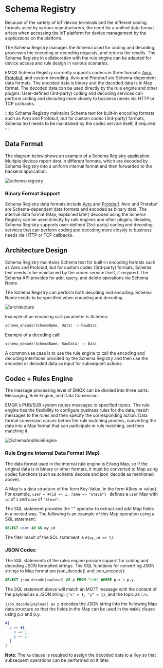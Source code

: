 # Schema Registry


Because of the variety of IoT device terminals and the different coding formats used by various manufacturers, the need for a unified data format arises when accessing the IoT platform for device management by the applications on the platform.

The Schema Registry manages the Schema used for coding and decoding, processes the encoding or decoding requests, and returns the results. The Schema Registry in collaboration with the rule engine can be adapted for device access and rule design in various scenarios.

EMQX Schema Registry currently supports codecs in three formats: [Avro](https://avro.apache.org), [Protobuf](https://developers.google.com/protocol-buffers/), and custom encoding. Avro and Protobuf are Schema-dependent data formats. The encoded data is binary and the decoded data is in Map format. The decoded data can be used directly by the rule engine and other plugins. User-defined (3rd-party) coding and decoding services can perform coding and decoding more closely to business needs via HTTP or TCP callbacks.

:::tip
Schema Registry maintains Schema text for built-in encoding formats such as Avro and Protobuf, but for custom codec (3rd-party) formats, Schema text needs to be maintained by the codec service itself, if required.
:::

## Data Format

The diagram below shows an example of a Schema Registry application. Multiple devices report data in different formats, which are decoded by Schema Registry into a uniform internal format and then forwarded to the backend application.

![schema-registry](./assets/schema-registry.png)


### Binary Format Support

Schema Registry data formats include [Avro](https://avro.apache.org) and [Protobuf](https://developers.google.com/protocol-buffers/). Avro and Protobuf are Schema-dependent data formats and encoded as binary data. The internal data format (Map, explained later) decoded using the Schema Registry can be used directly by rule engines and other plugins. Besides, Schema Registry supports user-defined (3rd-party) coding and decoding services that can perform coding and decoding more closely to business needs via HTTP or TCP callbacks.

## Architecture Design

Schema Registry maintains Schema text for built-in encoding formats such as Avro and Protobuf, but for custom codec (3rd-party) formats, Schema text needs to be maintained by the codec service itself, if required. The Schema API provides for add, query, and delete operations via Schema Name.

The Schema Registry can perform both decoding and encoding.  Schema Name needs to be specified when encoding and decoding.

![architecture](./assets/arch.png)


Example of an encoding call: parameter is Schema:

```c
schema_encode(SchemaName, Data) -> RawData
```

Example of a decoding call:

```c
schema_decode(SchemaName, RawData) -> Data
```

A common use case is to use the rule engine to call the encoding and decoding interfaces provided by the Schema Registry and then use the encoded or decoded data as input for subsequent actions.

## Codec + Rules Engine

The message processing level of EMQX can be divided into three parts: Messaging, Rule Engine, and Data Conversion.

EMQX's PUB/SUB system routes messages to specified topics. The rule engine has the flexibility to configure business rules for the data, match messages to the rules and then specify the corresponding action. Data format conversion occurs before the rule matching process, converting the data into a Map format that can participate in rule matching, and then matching it.

![SchemaAndRuleEngine](./assets/SchemaAndRuleEngine.png)


### Rule Engine Internal Data Format (Map)

The data format used in the internal rule engine is Erlang Map, so if the original data is in binary or other formats, it must be converted to Map using codec functions (such as schema_decode and json_decode as mentioned above).

A Map is a data structure of the form Key-Value, in the form #{key => value}. For example, `user = #{id => 1, name => "Steve"} ` defines a `user` Map with `id` of `1` and `name` of `"Steve"`.

The SQL statement provides the "." operator to extract and add Map fields in a nested way. The following is an example of this Map operation using a SQL statement:

```sql
SELECT user.id AS my_id
```

The filter result of the SQL statement is `#{my_id => 1}`.

### JSON Codec

The SQL statements of the rules engine provide support for coding and decoding JSON formatted strings. The SQL functions for converting JSON strings to Map format are json_decode() and json_encode():

```sql
SELECT json_decode(payload) AS p FROM "t/#" WHERE p.x = p.y
```

The SQL statement above will match an MQTT message with the content of the payload as a JSON string: `{"x" = 1, "y" = 1}`, and the topic as `t/a`.

`json_decode(payload) as p` decodes the JSON string into the following Map data structure so that the fields in the Map can be used in the `WHERE` clause using p.x and p.y.

```erlang
#{
  p => #{
    x => 1,
    y => 1
  }
}
```

**Note:** The `AS` clause is required to assign the decoded data to a Key so that subsequent operations can be performed on it later.
